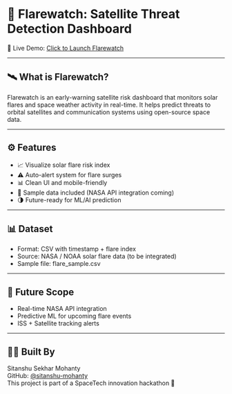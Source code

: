 # 🚨 Flarewatch: Satellite Threat Detection Dashboard

🔗 Live Demo: [Click to Launch Flarewatch](https://flarewatch-jbax5bhud8ijmisvovonbb.streamlit.app/)

---

## 🛰️ What is Flarewatch?

Flarewatch is an early-warning satellite risk dashboard that monitors solar flares and space weather activity in real-time. It helps predict threats to orbital satellites and communication systems using open-source space data.

---

## ⚙️ Features

- 📈 Visualize solar flare risk index
- ⚠️ Auto-alert system for flare surges
- 📊 Clean UI and mobile-friendly
- 🧪 Sample data included (NASA API integration coming)
- 🌗 Future-ready for ML/AI prediction

---

## 📊 Dataset

- Format: CSV with timestamp + flare index
- Source: NASA / NOAA solar flare data (to be integrated)
- Sample file: flare_sample.csv

---

## 🔭 Future Scope

- Real-time NASA API integration
- Predictive ML for upcoming flare events
- ISS + Satellite tracking alerts

---

## 👨‍💻 Built By

Sitanshu Sekhar Mohanty  
GitHub: [@sitanshu-mohanty](https://github.com/sitanshu-mohanty)  
This project is part of a SpaceTech innovation hackathon 🚀
